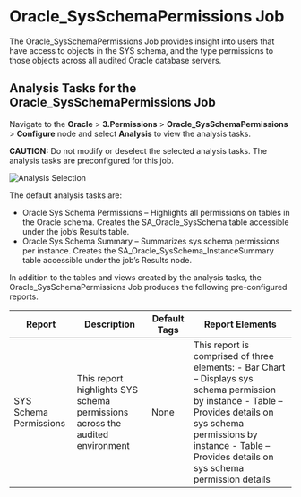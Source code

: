 # Oracle_SysSchemaPermissions Job

The Oracle_SysSchemaPermissions Job provides insight into users that have access to objects in the
SYS schema, and the type permissions to those objects across all audited Oracle database servers.

## Analysis Tasks for the Oracle_SysSchemaPermissions Job

Navigate to the **Oracle** > **3.Permissions** > **Oracle_SysSchemaPermissions** > **Configure**
node and select **Analysis** to view the analysis tasks.

**CAUTION:** Do not modify or deselect the selected analysis tasks. The analysis tasks are
preconfigured for this job.

![Analysis Selection](/img/product_docs/accessanalyzer/11.6/accessanalyzer/solutions/databases/oracle/permissions/jobgroup38.webp)

The default analysis tasks are:

- Oracle Sys Schema Permissions – Highlights all permissions on tables in the Oracle schema. Creates
  the SA_Oracle_SysSchema table accessible under the job’s Results table.
- Oracle Sys Schema Summary – Summarizes sys schema permissions per instance. Creates the
  SA_Oracle_SysSchema_InstanceSummary table accessible under the job’s Results node.

In addition to the tables and views created by the analysis tasks, the Oracle_SysSchemaPermissions
Job produces the following pre-configured reports.

| Report                 | Description                                                                  | Default Tags | Report Elements                                                                                                                                                                                                                   |
| ---------------------- | ---------------------------------------------------------------------------- | ------------ | --------------------------------------------------------------------------------------------------------------------------------------------------------------------------------------------------------------------------------- |
| SYS Schema Permissions | This report highlights SYS schema permissions across the audited environment | None         | This report is comprised of three elements: - Bar Chart – Displays sys schema permission by instance - Table – Provides details on sys schema permissions by instance - Table – Provides details on sys schema permission details |
